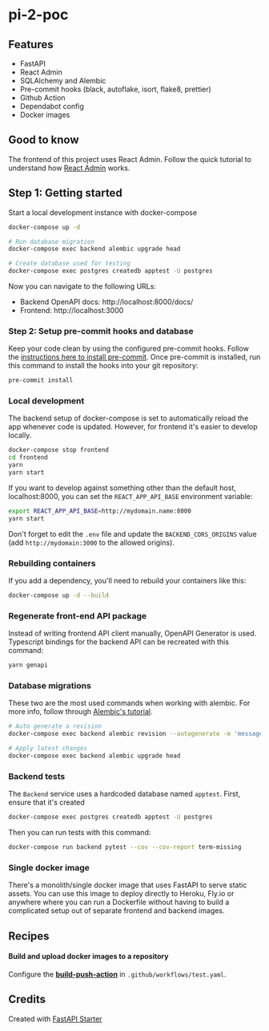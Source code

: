 # pi-2-poc

## Features

- FastAPI
- React Admin
- SQLAlchemy and Alembic
- Pre-commit hooks (black, autoflake, isort, flake8, prettier)
- Github Action
- Dependabot config
- Docker images

## Good to know

The frontend of this project uses React Admin. Follow the quick tutorial to understand how [React Admin](https://marmelab.com/react-admin/Tutorial.html) works.

## Step 1: Getting started

Start a local development instance with docker-compose

```bash
docker-compose up -d

# Run database migration
docker-compose exec backend alembic upgrade head

# Create database used for testing
docker-compose exec postgres createdb apptest -U postgres
```

Now you can navigate to the following URLs:

- Backend OpenAPI docs: http://localhost:8000/docs/
- Frontend: http://localhost:3000

### Step 2: Setup pre-commit hooks and database

Keep your code clean by using the configured pre-commit hooks. Follow the [instructions here to install pre-commit](https://pre-commit.com/). Once pre-commit is installed, run this command to install the hooks into your git repository:

```bash
pre-commit install
```

### Local development

The backend setup of docker-compose is set to automatically reload the app whenever code is updated. However, for frontend it's easier to develop locally.

```bash
docker-compose stop frontend
cd frontend
yarn
yarn start
```

If you want to develop against something other than the default host, localhost:8000, you can set the `REACT_APP_API_BASE` environment variable:

```bash
export REACT_APP_API_BASE=http://mydomain.name:8000
yarn start
```

Don't forget to edit the `.env` file and update the `BACKEND_CORS_ORIGINS` value (add `http://mydomain:3000` to the allowed origins).

### Rebuilding containers

If you add a dependency, you'll need to rebuild your containers like this:

```bash
docker-compose up -d --build
```

### Regenerate front-end API package

Instead of writing frontend API client manually, OpenAPI Generator is used. Typescript bindings for the backend API can be recreated with this command:

```bash
yarn genapi
```

### Database migrations

These two are the most used commands when working with alembic. For more info, follow through [Alembic's tutorial](https://alembic.sqlalchemy.org/en/latest/tutorial.html).

```bash
# Auto generate a revision
docker-compose exec backend alembic revision --autogenerate -m 'message'

# Apply latest changes
docker-compose exec backend alembic upgrade head
```

### Backend tests

The `Backend` service uses a hardcoded database named `apptest`. First, ensure that it's created

```bash
docker-compose exec postgres createdb apptest -U postgres
```

Then you can run tests with this command:

```bash
docker-compose run backend pytest --cov --cov-report term-missing
```

### Single docker image

There's a monolith/single docker image that uses FastAPI to serve static assets. You can use this image to deploy directly to Heroku, Fly.io or anywhere where you can run a Dockerfile without having to build a complicated setup out of separate frontend and backend images.

## Recipes

#### Build and upload docker images to a repository

Configure the [**build-push-action**](https://github.com/marketplace/actions/build-and-push-docker-images) in `.github/workflows/test.yaml`.

## Credits

Created with [FastAPI Starter](https://github.com/gaganpreet/fastapi-starter)
